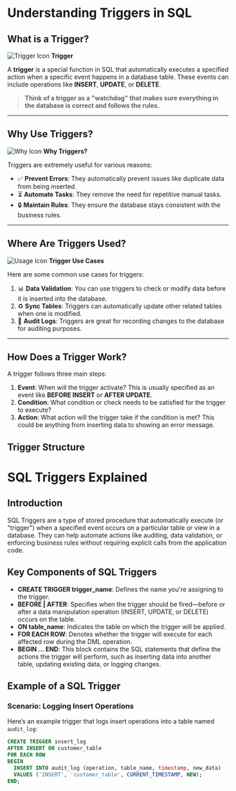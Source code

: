 <!-- README.md -->

# Understanding Triggers in SQL

## What is a Trigger?

![Trigger Icon](https://via.placeholder.com/20) **Trigger**

A **trigger** is a special function in SQL that automatically executes a specified action when a specific event happens in a database table. These events can include operations like **INSERT**, **UPDATE**, or **DELETE**.

> **Think of a trigger as a "watchdog" that makes sure everything in the database is correct and follows the rules.**

---

## Why Use Triggers?

![Why Icon](https://via.placeholder.com/20) **Why Triggers?**

Triggers are extremely useful for various reasons:

- ✅ **Prevent Errors**: They automatically prevent issues like duplicate data from being inserted.
- ⏳ **Automate Tasks**: They remove the need for repetitive manual tasks.
- 🔒 **Maintain Rules**: They ensure the database stays consistent with the business rules.

---

## Where Are Triggers Used?

![Usage Icon](https://via.placeholder.com/20) **Trigger Use Cases**

Here are some common use cases for triggers:

1. 📊 **Data Validation**: You can use triggers to check or modify data before it is inserted into the database.
2. ♻️ **Sync Tables**: Triggers can automatically update other related tables when one is modified.
3. 🔨 **Audit Logs**: Triggers are great for recording changes to the database for auditing purposes.

---

## How Does a Trigger Work?

A trigger follows three main steps:

1. **Event**: When will the trigger activate? This is usually specified as an event like **BEFORE INSERT** or **AFTER UPDATE**.
2. **Condition**: What condition or check needs to be satisfied for the trigger to execute?
3. **Action**: What action will the trigger take if the condition is met? This could be anything from inserting data to showing an error message.

## Trigger Structure
# SQL Triggers Explained

## Introduction

SQL Triggers are a type of stored procedure that automatically execute (or "trigger") when a specified event occurs on a particular table or view in a database. They can help automate actions like auditing, data validation, or enforcing business rules without requiring explicit calls from the application code.

## Key Components of SQL Triggers

- **CREATE TRIGGER trigger_name**: Defines the name you're assigning to the trigger.
- **BEFORE | AFTER**: Specifies when the trigger should be fired—before or after a data manipulation operation (INSERT, UPDATE, or DELETE) occurs on the table.
- **ON table_name**: Indicates the table on which the trigger will be applied.
- **FOR EACH ROW**: Denotes whether the trigger will execute for each affected row during the DML operation.
- **BEGIN ... END**: This block contains the SQL statements that define the actions the trigger will perform, such as inserting data into another table, updating existing data, or logging changes.

## Example of a SQL Trigger

### Scenario: Logging Insert Operations

Here’s an example trigger that logs insert operations into a table named `audit_log`:

```sql
CREATE TRIGGER insert_log
AFTER INSERT ON customer_table
FOR EACH ROW
BEGIN
  INSERT INTO audit_log (operation, table_name, timestamp, new_data)
  VALUES ('INSERT', 'customer_table', CURRENT_TIMESTAMP, NEW);
END;
